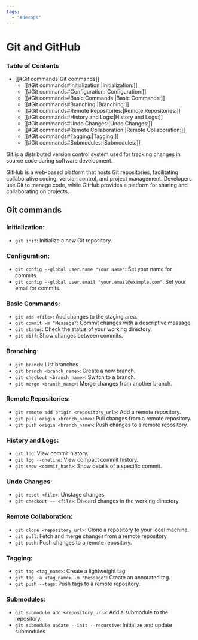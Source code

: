 ```yaml
---
tags:
  - "#devops"
---
```

# Git and GitHub
### Table of Contents
- [[#Git commands|Git commands]]
	- [[#Git commands#Initialization:|Initialization:]]
	- [[#Git commands#Configuration:|Configuration:]]
	- [[#Git commands#Basic Commands:|Basic Commands:]]
	- [[#Git commands#Branching:|Branching:]]
	- [[#Git commands#Remote Repositories:|Remote Repositories:]]
	- [[#Git commands#History and Logs:|History and Logs:]]
	- [[#Git commands#Undo Changes:|Undo Changes:]]
	- [[#Git commands#Remote Collaboration:|Remote Collaboration:]]
	- [[#Git commands#Tagging:|Tagging:]]
	- [[#Git commands#Submodules:|Submodules:]]


Git is a distributed version control system used for tracking changes in source code during software development. 

GitHub is a web-based platform that hosts Git repositories, facilitating collaborative coding, version control, and project management. Developers use Git to manage code, while GitHub provides a platform for sharing and collaborating on projects.

## Git commands

### Initialization:
- `git init`: Initialize a new Git repository.

### Configuration:
- `git config --global user.name "Your Name"`: Set your name for commits.
- `git config --global user.email "your.email@example.com"`: Set your email for commits.

### Basic Commands:
- `git add <file>`: Add changes to the staging area.
- `git commit -m "Message"`: Commit changes with a descriptive message.
- `git status`: Check the status of your working directory.
- `git diff`: Show changes between commits.

### Branching:
- `git branch`: List branches.
- `git branch <branch_name>`: Create a new branch.
- `git checkout <branch_name>`: Switch to a branch.
- `git merge <branch_name>`: Merge changes from another branch.

### Remote Repositories:
- `git remote add origin <repository_url>`: Add a remote repository.
- `git pull origin <branch_name>`: Pull changes from a remote repository.
- `git push origin <branch_name>`: Push changes to a remote repository.

### History and Logs:
- `git log`: View commit history.
- `git log --oneline`: View compact commit history.
- `git show <commit_hash>`: Show details of a specific commit.

### Undo Changes:
- `git reset <file>`: Unstage changes.
- `git checkout -- <file>`: Discard changes in the working directory.

### Remote Collaboration:
- `git clone <repository_url>`: Clone a repository to your local machine.
- `git pull`: Fetch and merge changes from a remote repository.
- `git push`: Push changes to a remote repository.

### Tagging:
- `git tag <tag_name>`: Create a lightweight tag.
- `git tag -a <tag_name> -m "Message"`: Create an annotated tag.
- `git push --tags`: Push tags to a remote repository.

### Submodules:
- `git submodule add <repository_url>`: Add a submodule to the repository.
- `git submodule update --init --recursive`: Initialize and update submodules.